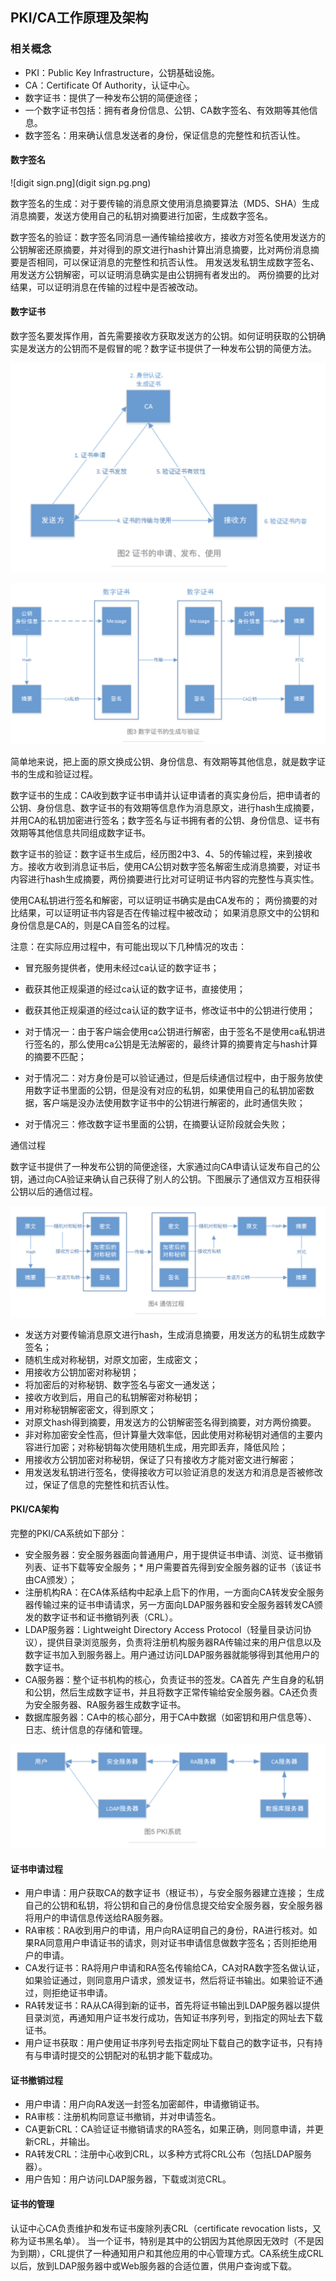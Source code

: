 ## PKI/CA工作原理及架构
### 相关概念

* PKI：Public Key Infrastructure，公钥基础设施。
* CA：Certificate Of Authority，认证中心。
* 数字证书：提供了一种发布公钥的简便途径；
* 一个数字证书包括：拥有者身份信息、公钥、CA数字签名、有效期等其他信息。
* 数字签名：用来确认信息发送者的身份，保证信息的完整性和抗否认性。

#### 数字签名

![digit sign.png](digit sign.pg.png)

数字签名的生成：对于要传输的消息原文使用消息摘要算法（MD5、SHA）生成消息摘要，发送方使用自己的私钥对摘要进行加密，生成数字签名。

数字签名的验证：数字签名同消息一通传输给接收方，接收方对签名使用发送方的公钥解密还原摘要，并对得到的原文进行hash计算出消息摘要，比对两份消息摘要是否相同，可以保证消息的完整性和抗否认性。
用发送发私钥生成数字签名、用发送方公钥解密，可以证明消息确实是由公钥拥有者发出的。
两份摘要的比对结果，可以证明消息在传输的过程中是否被改动。

#### 数字证书

数字签名要发挥作用，首先需要接收方获取发送方的公钥。如何证明获取的公钥确实是发送方的公钥而不是假冒的呢？数字证书提供了一种发布公钥的简便方法。

![cert](cert.png)

![check-cert](check.png)

简单地来说，把上面的原文换成公钥、身份信息、有效期等其他信息，就是数字证书的生成和验证过程。

数字证书的生成：CA收到数字证书申请并认证申请者的真实身份后，把申请者的公钥、身份信息、数字证书的有效期等信息作为消息原文，进行hash生成摘要，并用CA的私钥加密进行签名；数字签名与证书拥有者的公钥、身份信息、证书有效期等其他信息共同组成数字证书。

数字证书的验证：数字证书生成后，经历图2中3、4、5的传输过程，来到接收方。接收方收到消息证书后，使用CA公钥对数字签名解密生成消息摘要，对证书内容进行hash生成摘要，两份摘要进行比对可证明证书内容的完整性与真实性。

使用CA私钥进行签名和解密，可以证明证书确实是由CA发布的；
两份摘要的对比结果，可以证明证书内容是否在传输过程中被改动；
如果消息原文中的公钥和身份信息是CA的，则是CA自签名的过程。

注意：在实际应用过程中，有可能出现以下几种情况的攻击：
* 冒充服务提供者，使用未经过ca认证的数字证书；
* 截获其他正规渠道的经过ca认证的数字证书，直接使用；
* 截获其他正规渠道的经过ca认证的数字证书，修改证书中的公钥进行使用；

* 对于情况一：由于客户端会使用ca公钥进行解密，由于签名不是使用ca私钥进行签名的，那么使用ca公钥是无法解密的，最终计算的摘要肯定与hash计算的摘要不匹配；
* 对于情况二：对方身份是可以验证通过，但是后续通信过程中，由于服务放使用数字证书里面的公钥，但是没有对应的私钥，如果使用自己的私钥加密数据，客户端是没办法使用数字证书中的公钥进行解密的，此时通信失败；
* 对于情况三：修改数字证书里面的公钥，在摘要认证阶段就会失败；

通信过程

数字证书提供了一种发布公钥的简便途径，大家通过向CA申请认证发布自己的公钥，通过向CA验证来确认自己获得了别人的公钥。下图展示了通信双方互相获得公钥以后的通信过程。

![transport](transport.png)

* 发送方对要传输消息原文进行hash，生成消息摘要，用发送方的私钥生成数字签名；
* 随机生成对称秘钥，对原文加密，生成密文；
* 用接收方公钥加密对称秘钥；
* 将加密后的对称秘钥、数字签名与密文一通发送；
* 接收方收到后，用自己的私钥解密对称秘钥；
* 用对称秘钥解密密文，得到原文；
* 对原文hash得到摘要，用发送方的公钥解密签名得到摘要，对方两份摘要。
* 非对称加密安全性高，但计算量大效率低，因此使用对称秘钥对通信的主要内容进行加密；对称秘钥每次使用随机生成，用完即丢弃，降低风险；
* 用接收方公钥加密对称秘钥，保证了只有接收方才能对密文进行解密；
* 用发送发私钥进行签名，使得接收方可以验证消息的发送方和消息是否被修改过，保证了信息的完整性和抗否认性。

#### PKI/CA架构

完整的PKI/CA系统如下部分：

* 安全服务器：安全服务器面向普通用户，用于提供证书申请、浏览、证书撤销列表、证书下载等安全服务；* 用户需要首先得到安全服务器的证书（该证书由CA颁发）；
* 注册机构RA：在CA体系结构中起承上启下的作用，一方面向CA转发安全服务器传输过来的证书申请请求，另一方面向LDAP服务器和安全服务器转发CA颁发的数字证书和证书撤销列表（CRL）。
* LDAP服务器：Lightweight Directory Access Protocol（轻量目录访问协议），提供目录浏览服务，负责将注册机构服务器RA传输过来的用户信息以及数字证书加入到服务器上。用户通过访问LDAP服务器就能够得到其他用户的数字证书。
* CA服务器：整个证书机构的核心，负责证书的签发。CA首先 产生自身的私钥和公钥，然后生成数字证书，并且将数字正常传输给安全服务器。CA还负责为安全服务器、RA服务器生成数字证书。
* 数据库服务器：CA中的核心部分，用于CA中数据（如密钥和用户信息等）、日志、统计信息的存储和管理。

![system](system.png)

#### 证书申请过程

* 用户申请：用户获取CA的数字证书（根证书），与安全服务器建立连接；
生成自己的公钥和私钥，将公钥和自己的身份信息提交给安全服务器，安全服务器将用户的申请信息传送给RA服务器。
* RA审核：RA收到用户的申请，用户向RA证明自己的身份，RA进行核对。如果RA同意用户申请证书的请求，则对证书申请信息做数字签名；否则拒绝用户的申请。
* CA发行证书：RA将用户申请和RA签名传输给CA，CA对RA数字签名做认证，如果验证通过，则同意用户请求，颁发证书，然后将证书输出。如果验证不通过，则拒绝证书申请。
* RA转发证书：RA从CA得到新的证书，首先将证书输出到LDAP服务器以提供目录浏览，再通知用户证书发行成功，告知证书序列号，到指定的网址去下载证书。
* 用户证书获取：用户使用证书序列号去指定网址下载自己的数字证书，只有持有与申请时提交的公钥配对的私钥才能下载成功。

#### 证书撤销过程

* 用户申请：用户向RA发送一封签名加密邮件，申请撤销证书。
* RA审核：注册机构同意证书撤销，并对申请签名。
* CA更新CRL：CA验证证书撤销请求的RA签名，如果正确，则同意申请，并更新CRL，并输出。
* RA转发CRL：注册中心收到CRL，以多种方式将CRL公布（包括LDAP服务器）。
* 用户告知：用户访问LDAP服务器，下载或浏览CRL。

#### 证书的管理

认证中心CA负责维护和发布证书废除列表CRL（certificate revocation lists，又称为证书黑名单）。
当一个证书，特别是其中的公钥因为其他原因无效时（不是因为到期），CRL提供了一种通知用户和其他应用的中心管理方式。CA系统生成CRL以后，放到LDAP服务器中或Web服务器的合适位置，供用户查询或下载。
